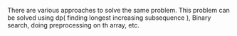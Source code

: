 ​There are various approaches to solve the same problem. This problem can be solved using dp( finding longest increasing subsequence ), Binary search, doing preprocessing on th array, etc.
